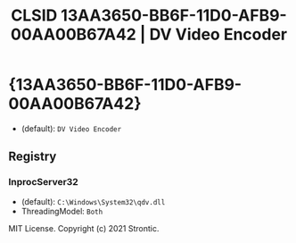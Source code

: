 ﻿---
title: "CLSID 13AA3650-BB6F-11D0-AFB9-00AA00B67A42 | DV Video Encoder"
excerpt: What is COM-Object CLSID 13AA3650-BB6F-11D0-AFB9-00AA00B67A42?
---

# {13AA3650-BB6F-11D0-AFB9-00AA00B67A42}

* (default): `DV Video Encoder`

## Registry


### InprocServer32

* (default): `C:\Windows\System32\qdv.dll`
* ThreadingModel: `Both`

MIT License. Copyright (c) 2021 Strontic.


